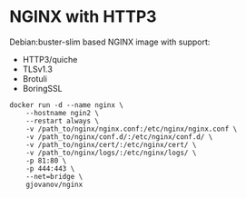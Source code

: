 # NGINX with HTTP3
Debian:buster-slim based NGINX image with support:
- HTTP3/quiche
- TLSv1.3
- Brotuli
- BoringSSL
 
```
docker run -d --name nginx \
    --hostname ngin2 \
    --restart always \
    -v /path_to/nginx/nginx.conf:/etc/nginx/nginx.conf \
    -v /path_to/nginx/conf.d/:/etc/nginx/conf.d/ \
    -v /path_to/nginx/cert/:/etc/nginx/cert/ \
    -v /path_to/nginx/logs/:/etc/nginx/logs/ \
    -p 81:80 \
    -p 444:443 \
    --net=bridge \
    gjovanov/nginx
```
